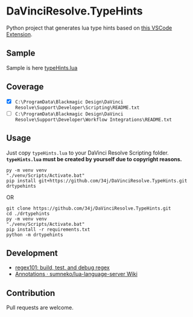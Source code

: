 # DaVinciResolve.TypeHints

Python project that generates lua type hints based on [this VSCode Extension](https://github.com/sumneko/lua-language-server/wiki/Annotations). 

## Sample

Sample is here [typeHints.lua](https://github.com/34j/DaVinciResolve.TypeHints/blob/master/typeHints.lua)

## Coverage

- [x] `C:\ProgramData\Blackmagic Design\DaVinci Resolve\Support\Developer\Scripting\README.txt`
- [ ] `C:\ProgramData\Blackmagic Design\DaVinci Resolve\Support\Developer\Workflow Integrations\README.txt`

## Usage

Just copy `typeHints.lua` to your DaVinci Resolve Scripting folder. **`typeHints.lua` must be created by yourself due to copyright reasons.**

```shell
py -m venv venv
"./venv/Scripts/Activate.bat"
pip install git+https://github.com/34j/DaVinciResolve.TypeHints.git
drtypehints
```

OR

```shell
git clone https://github.com/34j/DaVinciResolve.TypeHints.git
cd ./drtypehints
py -m venv venv
"./venv/Scripts/Activate.bat"
pip install -r requirements.txt
python -m drtypehints
```

## Development

- [regex101: build, test, and debug regex](https://regex101.com/)
- [Annotations · sumneko/lua\-language\-server Wiki](https://github.com/sumneko/lua-language-server/wiki/Annotations)

## Contribution

Pull requests are welcome.
